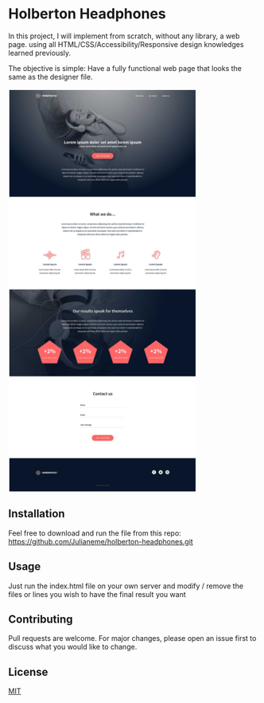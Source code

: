 # Holberton Headphones

In this project, I will implement from scratch, without any library, a web page. using all HTML/CSS/Accessibility/Responsive design knowledges learned previously.

The objective is simple: Have a fully functional web page that looks the same as the designer file.

![ScreenShot](./website.png)

## Installation

Feel free to download and run the file from this repo:
https://github.com/Julianeme/holberton-headphones.git


## Usage

Just run the index.html file on your own server and modify / remove the files or 
lines you wish to have the final result you want

## Contributing
Pull requests are welcome. For major changes, please open an issue first to discuss what you would like to change.


## License
[MIT](https://choosealicense.com/licenses/mit/)